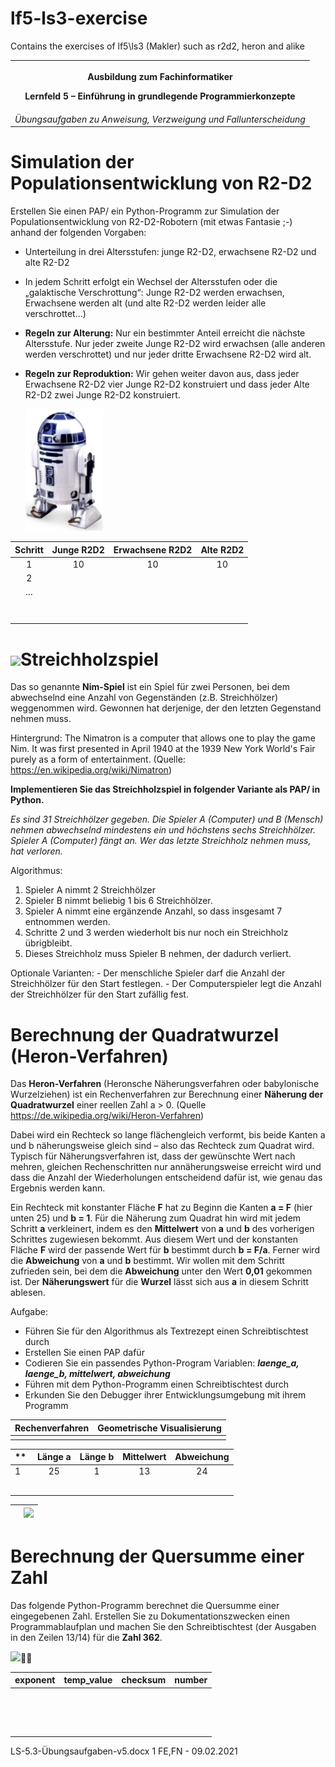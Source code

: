 # lf5-ls3-exercise
Contains the exercises of lf5\ls3 (Makler) such as r2d2, heron and alike

<table><tr><th><p>Ausbildung zum Fachinformatiker</p><p><b>Lernfeld 5 – Einführung in grundlegende Programmierkonzepte</b></p></th></tr>
<tr><td><i>Übungsaufgaben zu Anweisung, Verzweigung und Fallunterscheidung</i></td></tr>
</table>

# **Simulation der Populationsentwicklung von R2-D2**
Erstellen Sie einen PAP/ ein Python-Programm zur Simulation der Populationsentwicklung von R2-D2-Robotern (mit etwas Fantasie ;-) anhand der folgenden Vorgaben:

- Unterteilung in drei Altersstufen: 
  junge R2-D2, erwachsene R2-D2 und alte R2-D2
- In jedem Schritt erfolgt ein Wechsel der Altersstufen oder die „galaktische Verschrottung“: Junge R2-D2 werden erwachsen, Erwachsene werden alt (und alte R2-D2 werden leider alle verschrottet…) 
- **Regeln zur Alterung:** Nur ein bestimmter Anteil erreicht die nächste Altersstufe. Nur jeder zweite Junge R2-D2 wird erwachsen (alle anderen werden verschrottet) und nur jeder dritte Erwachsene R2-D2 wird alt. 
- **Regeln zur Reproduktion:** Wir gehen weiter davon aus, dass jeder Erwachsene R2-D2 vier Junge R2-D2 konstruiert und dass jeder Alte R2-D2 zwei Junge R2-D2 konstruiert.

  ![](Aspose.Words.cd7ee974-0d64-4e49-bb48-fc4e32b9d5c4.002.jpeg)

|**Schritt**|**Junge R2D2**|**Erwachsene R2D2**|**Alte R2D2**|
| :-: | :-: | :-: | :-: |
|1|10|10|10|
|2||||
|…|<p></p><p></p>|||
|<p></p><p></p>||||
|<p></p><p></p>||||
# ![](Aspose.Words.cd7ee974-0d64-4e49-bb48-fc4e32b9d5c4.003.png)**Streichholzspiel**
Das so genannte **Nim-Spiel** ist ein Spiel für zwei Personen, bei dem abwechselnd eine Anzahl von Gegenständen (z.B. Streichhölzer) weggenommen wird. Gewonnen hat derjenige, der den letzten Gegenstand nehmen muss.

Hintergrund: The Nimatron is a computer that allows one to play the game Nim. It was first presented in April 1940 at the 1939 New York World's Fair purely as a form of entertainment.
(Quelle: https://en.wikipedia.org/wiki/Nimatron)

**Implementieren Sie das Streichholzspiel in folgender Variante als PAP/ in Python.**

*Es sind 31 Streichhölzer gegeben. Die Spieler A (Computer) und B (Mensch) nehmen abwechselnd mindestens ein und höchstens sechs Streichhölzer. Spieler A (Computer) fängt an. Wer das letzte Streichholz nehmen muss, hat verloren.*

Algorithmus:

1. Spieler A nimmt 2 Streichhölzer
1. Spieler B nimmt beliebig 1 bis 6 Streichhölzer.
1. Spieler A nimmt eine ergänzende Anzahl, so dass insgesamt 7 entnommen werden.
1. Schritte 2 und 3 werden wiederholt bis nur noch ein Streichholz übrigbleibt.
1. Dieses Streichholz muss Spieler B nehmen, der dadurch verliert.

Optionale Varianten:
\- Der menschliche Spieler darf die Anzahl der Streichhölzer für den Start festlegen.
\- Der Computerspieler legt die Anzahl der Streichhölzer für den Start zufällig fest.
# **Berechnung der Quadratwurzel (Heron-Verfahren)**
Das **Heron-Verfahren** (Heronsche Näherungsverfahren oder babylonische Wurzelziehen) ist ein Rechenverfahren zur Berechnung einer **Näherung der Quadratwurzel** einer reellen Zahl a > 0.
(Quelle https://de.wikipedia.org/wiki/Heron-Verfahren)

Dabei wird ein Rechteck so lange flächengleich verformt, bis beide Kanten a und b näherungsweise gleich sind – also das Rechteck zum Quadrat wird. Typisch für Näherungsverfahren ist, dass der gewünschte Wert nach mehren, gleichen Rechenschritten nur annäherungsweise erreicht wird und dass die Anzahl der Wiederholungen entscheidend dafür ist, wie genau das Ergebnis werden kann.

Ein Rechteck mit konstanter Fläche **F** hat zu Beginn die Kanten **a = F** (hier unten 25) und **b = 1**. Für die Näherung zum Quadrat hin wird mit jedem Schritt **a** verkleinert, indem es den **Mittelwert** von **a** und **b** des vorherigen Schrittes zugewiesen bekommt. Aus diesem Wert und der konstanten Fläche **F** wird der passende Wert für **b** bestimmt durch **b = F/a**. Ferner wird die **Abweichung** von **a** und **b** bestimmt. Wir wollen mit dem Schritt zufrieden sein, bei dem die **Abweichung** unter den Wert **0,01** gekommen ist. Der **Näherungswert** für die **Wurzel** lässt sich aus **a** in diesem Schritt ablesen.

Aufgabe:

- Führen Sie für den Algorithmus als Textrezept einen Schreibtischtest durch
- Erstellen Sie einen PAP dafür
- Codieren Sie ein passendes Python-Program
  Variablen: ***laenge\_a, laenge\_b, mittelwert, abweichung***
- Führen mit dem Python-Programm einen Schreibtischtest durch
- Erkunden Sie den Debugger ihrer Entwicklungsumgebung mit ihrem Programm

|Rechenverfahren|Geometrische Visualisierung|
| :- | :- |
|||

|** |**Länge a**|**Länge b**|**Mittelwert**|**Abweichung**|
| :- | :-: | :-: | :-: | :-: |
|1|25|1|13|24|
||||||
||||||
||||||
||||||
||||||

||![](Aspose.Words.cd7ee974-0d64-4e49-bb48-fc4e32b9d5c4.004.png)	|
| :- | :- |

# **Berechnung der Quersumme einer Zahl**
Das folgende Python-Programm berechnet die Quersumme einer eingegebenen Zahl. Erstellen Sie zu Dokumentationszwecken einen Programmablaufplan und machen Sie den Schreibtischtest (der Ausgaben in den Zeilen 13/14) für die **Zahl 362**.

![](Aspose.Words.cd7ee974-0d64-4e49-bb48-fc4e32b9d5c4.005.png)

|**exponent**|**temp\_value**|**checksum**|**number**|
| :-: | :-: | :-: | :-: |
|<p></p><p></p>||||
|<p></p><p></p>||||
|<p></p><p></p>||||
|<p></p><p></p>||||

LS-5.3-Übungsaufgaben-v5.docx	1	FE,FN -  09.02.2021

